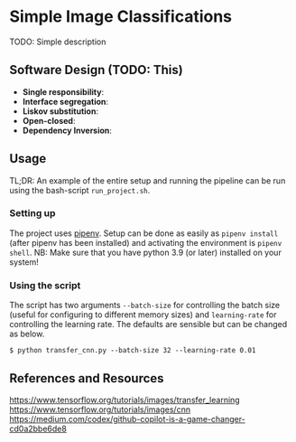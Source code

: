 # Simple Image Classifications 
TODO: Simple description


## Software Design (TODO: This)
- **Single responsibility**: 
- **Interface segregation**: 
- **Liskov substitution**: 
- **Open-closed**: 
- **Dependency Inversion**:

## Usage 
TL;DR: An example of the entire setup and running the pipeline can be run using the bash-script `run_project.sh`. 

### Setting up
The project uses [pipenv](https://pipenv-fork.readthedocs.io/en/latest/basics.html). Setup can be done as easily as `pipenv install` (after pipenv has been installed) and activating the environment is `pipenv shell`. NB: Make sure that you have python 3.9 (or later) installed on your system!

### Using the script
The script has two arguments `--batch-size` for controlling the batch size (useful for configuring to different memory sizes) and `learning-rate` for controlling the learning rate. The defaults are sensible but can be changed as below.

```console
$ python transfer_cnn.py --batch-size 32 --learning-rate 0.01
```

## References and Resources
https://www.tensorflow.org/tutorials/images/transfer_learning
https://www.tensorflow.org/tutorials/images/cnn
https://medium.com/codex/github-copilot-is-a-game-changer-cd0a2bbe6de8
